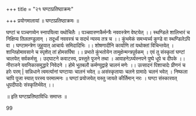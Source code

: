 +++
title = "२१ घण्टाप्रतिष्ठाक्रमः"

+++
प्रयोगमालायां ॥ घण्टाप्रतिष्ठाक्रमः ॥

घण्टां च पञ्चगव्येन स्नापयित्वा यथोचितैः । पञ्चवारुणकैर्मन्त्रैः नववस्त्रेण वेष्टयेत् ।। स्थण्डिले शालिभारं च निक्षिप्य तिलतण्डुलान् । तदूर्ध्वं नववस्त्रं च सदर्भ न्यस्य तत्र च ।। कुंभमेकं समभ्यर्च्य कुण्डे वा स्थण्डिलेऽपि वा । घण्टामन्त्रेण जुहुयात् आचार्यः समिदादिभिः ।। शोषणादीनि कार्याणि तां यथोक्तां विचिन्तयेत् । शान्तिहोमावसाने च स्पृशेत् तां होमसर्पिषा ।। प्रभाते कुंभतोयेन तामुक्षेन्मन्त्रपूर्वकम् । एवं तु संस्कृतां घण्टां चालयेत् सर्वकर्मसु । उद्घाटने कवाटस्य, प्रस्तुते पूजने तथा । आवाहनेऽर्घ्यस्नपने पुष्पे धूपे च दीपके ।। नीराजने यवनिकासमुद्धारे निवेदने । होमे भूतबलौ कर्मण्युद्वाहे चालनं मणेः ।। उत्सादनं पिशाचादेः प्रीणनं च हरेः परम् | सन्निधाने त्वमर्त्यानां घण्टायाः चालनं भवेत् ॥ असंस्कृतायाः चलने ग्रामादेः चलनं भवेत् । निष्फला चापि पूजा स्यात् परस्य परमात्मनः ॥ घण्टां प्रयोजयेत् यस्तु जायते कीर्तिमान् नरः । घण्टा संस्कारवत् धूपदीपादेः संस्कृतिर्भवेत् ।।

॥ इति घण्टाप्रतिष्ठाविधिः समाप्तः ॥

99

